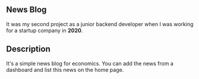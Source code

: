 ## News Blog

It was my second project as a junior backend developer when I was working for a startup company in **2020**.

## Description

It's a simple news blog for economics.
You can add the news from a dashboard and list this news on the home page.
